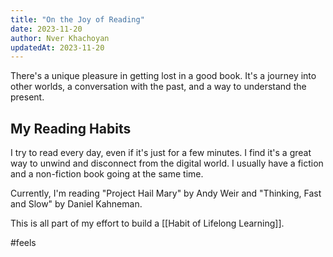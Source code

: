 ```yaml
---
title: "On the Joy of Reading"
date: 2023-11-20
author: Nver Khachoyan
updatedAt: 2023-11-20
---
```

There's a unique pleasure in getting lost in a good book. It's a journey into other worlds, a conversation with the past, and a way to understand the present.

## My Reading Habits

I try to read every day, even if it's just for a few minutes. I find it's a great way to unwind and disconnect from the digital world. I usually have a fiction and a non-fiction book going at the same time.

Currently, I'm reading "Project Hail Mary" by Andy Weir and "Thinking, Fast and Slow" by Daniel Kahneman.

This is all part of my effort to build a [[Habit of Lifelong Learning]].

#feels